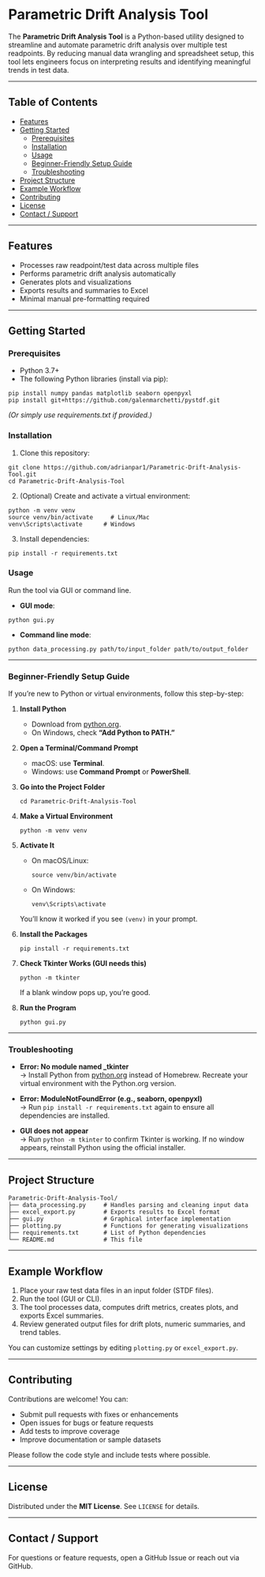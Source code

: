# Parametric Drift Analysis Tool

The **Parametric Drift Analysis Tool** is a Python-based utility designed to streamline and automate parametric drift analysis over multiple test readpoints. By reducing manual data wrangling and spreadsheet setup, this tool lets engineers focus on interpreting results and identifying meaningful trends in test data.

---

## Table of Contents

- [Features](#features)  
- [Getting Started](#getting-started)  
  - [Prerequisites](#prerequisites)  
  - [Installation](#installation)  
  - [Usage](#usage)  
  - [Beginner-Friendly Setup Guide](#beginner-friendly-setup-guide)  
  - [Troubleshooting](#troubleshooting)  
- [Project Structure](#project-structure)  
- [Example Workflow](#example-workflow)  
- [Contributing](#contributing)  
- [License](#license)  
- [Contact / Support](#contact--support)  

---

## Features

- Processes raw readpoint/test data across multiple files  
- Performs parametric drift analysis automatically  
- Generates plots and visualizations  
- Exports results and summaries to Excel  
- Minimal manual pre-formatting required  

---

## Getting Started

### Prerequisites

- Python 3.7+  
- The following Python libraries (install via pip):  

```
pip install numpy pandas matplotlib seaborn openpyxl
pip install git+https://github.com/galenmarchetti/pystdf.git
```

*(Or simply use requirements.txt if provided.)*

### Installation

1. Clone this repository:  

```
git clone https://github.com/adrianpar1/Parametric-Drift-Analysis-Tool.git
cd Parametric-Drift-Analysis-Tool
```

2. (Optional) Create and activate a virtual environment:  

```
python -m venv venv
source venv/bin/activate     # Linux/Mac
venv\Scripts\activate      # Windows
```

3. Install dependencies:  

```
pip install -r requirements.txt
```

### Usage

Run the tool via GUI or command line.

- **GUI mode**:  

```
python gui.py
```

- **Command line mode**:  

```
python data_processing.py path/to/input_folder path/to/output_folder
```

---

### Beginner-Friendly Setup Guide

If you’re new to Python or virtual environments, follow this step-by-step:

1. **Install Python**  
   - Download from [python.org](https://www.python.org/downloads/).  
   - On Windows, check **“Add Python to PATH.”**

2. **Open a Terminal/Command Prompt**  
   - macOS: use **Terminal**.  
   - Windows: use **Command Prompt** or **PowerShell**.

3. **Go into the Project Folder**  
   ```
   cd Parametric-Drift-Analysis-Tool
   ```

4. **Make a Virtual Environment**  
   ```
   python -m venv venv
   ```

5. **Activate It**  
   - On macOS/Linux:  
     ```
     source venv/bin/activate
     ```
   - On Windows:  
     ```
     venv\Scripts\activate
     ```
   You’ll know it worked if you see `(venv)` in your prompt.

6. **Install the Packages**  
   ```
   pip install -r requirements.txt
   ```

7. **Check Tkinter Works (GUI needs this)**  
   ```
   python -m tkinter
   ```
   If a blank window pops up, you’re good.

8. **Run the Program**  
   ```
   python gui.py
   ```

---

### Troubleshooting

- **Error: No module named _tkinter**  
  → Install Python from [python.org](https://www.python.org/downloads/macos/) instead of Homebrew. Recreate your virtual environment with the Python.org version.  

- **Error: ModuleNotFoundError (e.g., seaborn, openpyxl)**  
  → Run `pip install -r requirements.txt` again to ensure all dependencies are installed.  

- **GUI does not appear**  
  → Run `python -m tkinter` to confirm Tkinter is working. If no window appears, reinstall Python using the official installer.  

---

## Project Structure

```
Parametric-Drift-Analysis-Tool/
├── data_processing.py     # Handles parsing and cleaning input data
├── excel_export.py        # Exports results to Excel format
├── gui.py                 # Graphical interface implementation
├── plotting.py            # Functions for generating visualizations
├── requirements.txt       # List of Python dependencies
└── README.md              # This file
```

---

## Example Workflow

1. Place your raw test data files in an input folder (STDF files). 
2. Run the tool (GUI or CLI).  
3. The tool processes data, computes drift metrics, creates plots, and exports Excel summaries.  
4. Review generated output files for drift plots, numeric summaries, and trend tables.  

You can customize settings by editing `plotting.py` or `excel_export.py`.

---

## Contributing

Contributions are welcome! You can:  
- Submit pull requests with fixes or enhancements  
- Open issues for bugs or feature requests  
- Add tests to improve coverage  
- Improve documentation or sample datasets  

Please follow the code style and include tests where possible.

---

## License

Distributed under the **MIT License**. See `LICENSE` for details.

---

## Contact / Support

For questions or feature requests, open a GitHub Issue or reach out via GitHub.  
